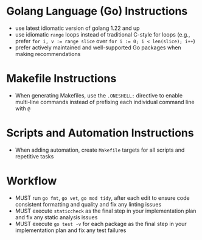 # Golang Language (Go) Instructions

- use latest idiomatic version of golang 1.22 and up
- use idiomatic `range` loops instead of traditional C-style for loops (e.g., prefer `for i, v := range slice` over `for i := 0; i < len(slice); i++`)
- prefer actively maintained and well-supported Go packages when making recommendations

# Makefile Instructions

- When generating Makefiles, use the `.ONESHELL:` directive to enable multi-line commands instead of prefixing each individual command line with `@`

# Scripts and Automation Instructions

- When adding automation, create `Makefile` targets for all scripts and repetitive tasks

# Workflow

- MUST run `go fmt`, `go vet`, `go mod tidy`, after each edit to ensure code consistent formatting and quality and fix any linting issues
- MUST execute `staticcheck` as the final step in your implementation plan and fix any static analysis issues
- MUST execute `go test -v` for each package as the final step in your implementation plan and fix any test failures
